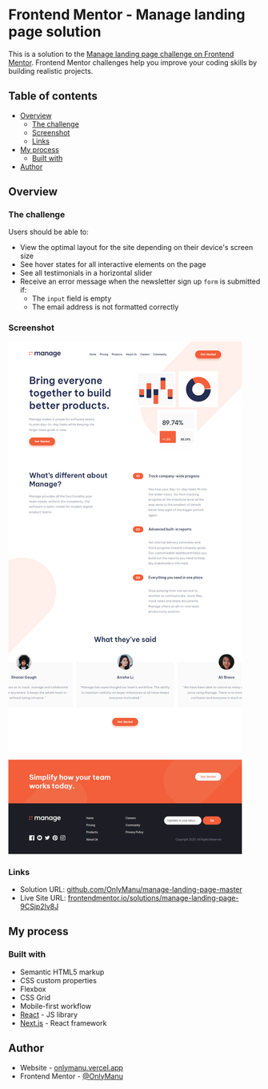 # Frontend Mentor - Manage landing page solution

This is a solution to the [Manage landing page challenge on Frontend Mentor](https://www.frontendmentor.io/challenges/manage-landing-page-SLXqC6P5). Frontend Mentor challenges help you improve your coding skills by building realistic projects.

## Table of contents

- [Overview](#overview)
  - [The challenge](#the-challenge)
  - [Screenshot](#screenshot)
  - [Links](#links)
- [My process](#my-process)
  - [Built with](#built-with)
- [Author](#author)

## Overview

### The challenge

Users should be able to:

- View the optimal layout for the site depending on their device's screen size
- See hover states for all interactive elements on the page
- See all testimonials in a horizontal slider
- Receive an error message when the newsletter sign up `form` is submitted if:
  - The `input` field is empty
  - The email address is not formatted correctly

### Screenshot

![](./screenshot.png)

### Links

- Solution URL: [github.com/OnlyManu/manage-landing-page-master](https://github.com/OnlyManu/manage-landing-page-master)
- Live Site URL: [frontendmentor.io/solutions/manage-landing-page-9CSjp2lv8J](https://www.frontendmentor.io/solutions/manage-landing-page-9CSjp2lv8J)

## My process

### Built with

- Semantic HTML5 markup
- CSS custom properties
- Flexbox
- CSS Grid
- Mobile-first workflow
- [React](https://reactjs.org/) - JS library
- [Next.js](https://nextjs.org/) - React framework

## Author

- Website - [onlymanu.vercel.app](https://onlymanu.vercel.app)
- Frontend Mentor - [@OnlyManu](https://www.frontendmentor.io/profile/OnlyManu)
